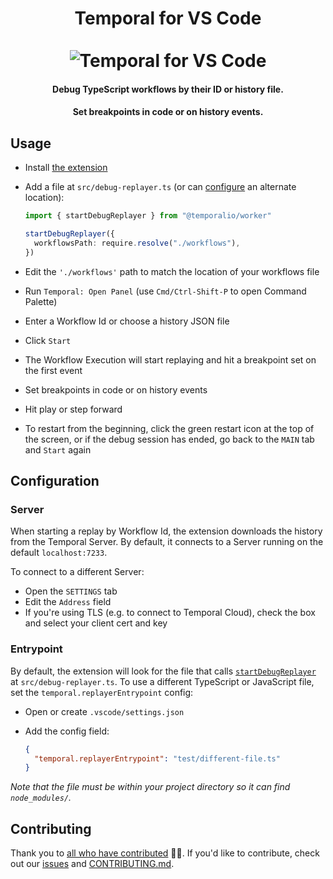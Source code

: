 <h1 align="center">
  Temporal for VS Code
  <br>
  <br>
    <img src="https://assets.temporal.io/w/vscode.png" alt="Temporal for VS Code">
  <br>
</h1>

<h4 align="center">Debug TypeScript workflows by their ID or history file.</h4>
<h4 align="center">Set breakpoints in code or on history events.</h4>

## Usage

- Install [the extension](https://marketplace.visualstudio.com/items?itemName=temporal-technologies.temporalio)
- Add a file at `src/debug-replayer.ts` (or can [configure](#entrypoint) an alternate location):

  ```ts
  import { startDebugReplayer } from "@temporalio/worker"

  startDebugReplayer({
    workflowsPath: require.resolve("./workflows"),
  })
  ```

- Edit the `'./workflows'` path to match the location of your workflows file
- Run `Temporal: Open Panel` (use `Cmd/Ctrl-Shift-P` to open Command Palette)
- Enter a Workflow Id or choose a history JSON file
- Click `Start`
- The Workflow Execution will start replaying and hit a breakpoint set on the first event
- Set breakpoints in code or on history events
- Hit play or step forward
- To restart from the beginning, click the green restart icon at the top of the screen, or if the debug session has ended, go back to the `MAIN` tab and `Start` again

## Configuration

### Server

When starting a replay by Workflow Id, the extension downloads the history from the Temporal Server. By default, it connects to a Server running on the default `localhost:7233`.

To connect to a different Server:

- Open the `SETTINGS` tab
- Edit the `Address` field
- If you're using TLS (e.g. to connect to Temporal Cloud), check the box and select your client cert and key

### Entrypoint

By default, the extension will look for the file that calls [`startDebugReplayer`](https://typescript.temporal.io/api/namespaces/worker#startdebugreplayer) at `src/debug-replayer.ts`. To use a different TypeScript or JavaScript file, set the `temporal.replayerEntrypoint` config:

- Open or create `.vscode/settings.json`
- Add the config field:

  ```json
  {
    "temporal.replayerEntrypoint": "test/different-file.ts"
  }
  ```

_Note that the file must be within your project directory so it can find `node_modules/`._

## Contributing

Thank you to [all who have contributed](https://github.com/temporalio/vscode-debugger-extension/graphs/contributors) 🙏😊. If you'd like to contribute, check out our [issues](https://github.com/temporalio/vscode-debugger-extension/issues) and [CONTRIBUTING.md](https://github.com/temporalio/vscode-debugger-extension/blob/main/CONTRIBUTING.md).